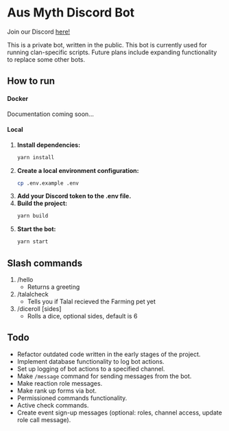 # Aus Myth Discord Bot

Join our Discord [here!](https://discord.com/invite/ausmyth)

This is a private bot, written in the public. This bot is currently used for running clan-specific scripts. Future plans include expanding functionality to replace some other bots.

## How to run

#### Docker

Documentation coming soon...

#### Local

1. **Install dependencies:**
   ```sh
   yarn install
   ```
2. **Create a local environment configuration:**
   ```sh
   cp .env.example .env
   ```
3. **Add your Discord token to the .env file.**
4. **Build the project:**
   ```sh
   yarn build
   ```
5. **Start the bot:**
   ```sh
   yarn start
   ```

## Slash commands

1. /hello
   - Returns a greeting
2. /talalcheck
   - Tells you if Talal recieved the Farming pet yet
3. /diceroll [sides]
   - Rolls a dice, optional sides, default is 6

## Todo

- Refactor outdated code written in the early stages of the project.
- Implement database functionality to log bot actions.
- Set up logging of bot actions to a specified channel.
- Make `/message` command for sending messages from the bot.
- Make reaction role messages.
- Make rank up forms via bot.
- Permissioned commands functionality.
- Active check commands.
- Create event sign-up messages (optional: roles, channel access, update role call message).
